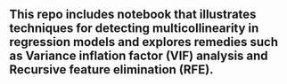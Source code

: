 ## **This repo includes notebook that illustrates techniques for detecting multicollinearity in regression models and explores remedies such as Variance inflation factor (VIF) analysis and Recursive feature elimination (RFE).**  
